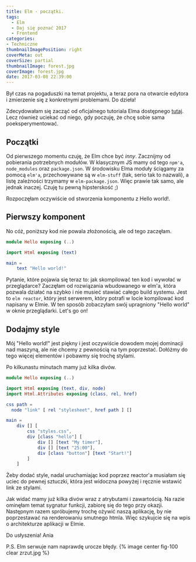 ```yaml
---
title: Elm - początki.
tags:
  - Elm
  - Daj się poznać 2017
  - Frontend
categories:
- Techniczne
thumbnailImagePosition: right
coverMeta: out
coverSize: partial
thumbnailImage: forest.jpg
coverImage: forest.jpg
date: 2017-03-08 22:39:00
---
```


Był czas na pogaduszki na temat projektu, a teraz pora na otwarcie edytora i zmierzenie się z konkretnymi problemami. Do dzieła!
<!-- more -->

Zdecydowałam się zacząć od oficjalnego tutoriala Elma dostępnego [tutaj](https://www.elm-tutorial.org/en/). Lecz również uciekać od niego, gdy poczuję, że chcę sobie sama poeksperymentować.

## Początki
Od pierwszego momentu czuję, że Elm chce być *inny*. Zacznijmy od pobierania potrzebnych modułów. W klasycznym JS mamy od tego `npm'a`, `node_modules` oraz `package.json`. W środowisku Elma moduły ściągamy za pomocą `elm'a`, przechowywane są w `elm-stuff` (tak, serio tak to nazwali), a listę zależności trzymamy w `elm-package.json`. Więc prawie tak samo, ale jednak inaczej. Czuję tu pewną hipsterskość ;)

Rozpoczęłam oczywiście od stworzenia komponentu z Hello world!.

## Pierwszy komponent
No cóż, poniższy kod nie powala złożonością, ale od tego zaczęłam.
```elm
module Hello exposing (..)

import Html exposing (text)

main =
    text "Hello world!"
```

Pytanie, które pojawia się teraz to: jak skompilować ten kod i wywołać w przeglądarce? Zaczęłam od rozwiązania wbudowanego w elm'a, która pozwala działać na szybko i nie musieć stawiać całego build systemu. Jest to `elm reactor`, który jest serwerem, który potrafi w locie kompilować kod napisany w Elmie. W ten sposób zobaczyłam swój upragniony "Hello world" w oknie przeglądarki. Let's go on!

## Dodajmy style
Mój "Hello world!" jest piękny i jest oczywiście dowodem mojej dominacji nad maszyną, ale nie chcemy z pewnością na tym poprzestać. Dołóżmy do tego więcej elementów i pobawmy się trochę stylami.

Po kilkunastu minutach mamy już kilka divów.
```elm
module Hello exposing (..)

import Html exposing (text, div, node)
import Html.Attributes exposing (class, rel, href)

css path =
  node "link" [ rel "stylesheet", href path ] []

main =
    div [] [
        css "styles.css",
        div [class "hello"] [
            div [] [text "My timer"],
            div [] [text "25:00"],
            div [class "button"] [text "Start!"]
        ]
    ]
```

Żeby dodać style, nadal uruchamiając kod poprzez reactor'a musiałam się uciec do pewnej sztuczki, która jest widoczna powyżej i ręcznie wstawić link ze stylami.

Jak widać mamy już kilka divów wraz z atrybutami i zawartością. Na razie ominęłam temat sygnatur funkcji, zabiorę się do tego przy okazji. Następnym razem spróbujemy trochę ożywić naszą aplikację, by nie poprzestawać na renderowaniu smutnego htmla. Więc szykujcie się na wpis o architekturze aplikacji w Elmie.

Do usłyszenia!
Ania

P.S.
Elm serwuje nam naprawdę urocze błędy.
{% image center fig-100 clear zrzut.jpg  %}

